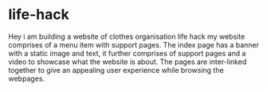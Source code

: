 # life-hack
Hey i am building a website of clothes organisation life hack my website comprises of a menu item with support pages. The index page has a banner with a static image and text, it further comprises of support pages and a video to showcase what the website is about. The pages are inter-linked together to give an appealing user experience while browsing the webpages.

